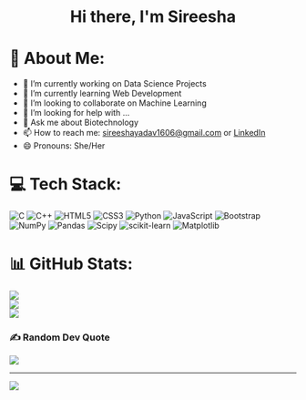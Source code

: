 <h1 align="center">Hi there, I'm Sireesha</h1>

<!--
**sireesha-16/Sireesha-16** is a ✨ _special_ ✨ repository because its `README.md` (this file) appears on your GitHub profile.

Here are some ideas to get you started:

-->
# 💫 About Me:

- 🔭 I’m currently working on Data Science Projects
- 🌱 I’m currently learning Web Development
- 👯 I’m looking to collaborate on Machine Learning
- 🤔 I’m looking for help with ...
- 💬 Ask me about Biotechnology
- 📫 How to reach me: [sireeshayadav1606@gmail.com](sireeshayadav1606@gmail.com) or [LinkedIn](https://www.linkedin.com/in/sireesha-s-8171bb289/)
- 😄 Pronouns: She/Her



# 💻 Tech Stack:
![C](https://img.shields.io/badge/c-%2300599C.svg?style=for-the-badge&logo=c&logoColor=white) ![C++](https://img.shields.io/badge/c++-%2300599C.svg?style=for-the-badge&logo=c%2B%2B&logoColor=white) ![HTML5](https://img.shields.io/badge/html5-%23E34F26.svg?style=for-the-badge&logo=html5&logoColor=white) ![CSS3](https://img.shields.io/badge/css3-%231572B6.svg?style=for-the-badge&logo=css3&logoColor=white) ![Python](https://img.shields.io/badge/python-3670A0?style=for-the-badge&logo=python&logoColor=ffdd54) ![JavaScript](https://img.shields.io/badge/javascript-%23323330.svg?style=for-the-badge&logo=javascript&logoColor=%23F7DF1E) ![Bootstrap](https://img.shields.io/badge/bootstrap-%238511FA.svg?style=for-the-badge&logo=bootstrap&logoColor=white) ![NumPy](https://img.shields.io/badge/numpy-%23013243.svg?style=for-the-badge&logo=numpy&logoColor=white) ![Pandas](https://img.shields.io/badge/pandas-%23150458.svg?style=for-the-badge&logo=pandas&logoColor=white) ![Scipy](https://img.shields.io/badge/SciPy-%230C55A5.svg?style=for-the-badge&logo=scipy&logoColor=%white) ![scikit-learn](https://img.shields.io/badge/scikit--learn-%23F7931E.svg?style=for-the-badge&logo=scikit-learn&logoColor=white) ![Matplotlib](https://img.shields.io/badge/Matplotlib-%23ffffff.svg?style=for-the-badge&logo=Matplotlib&logoColor=black)
# 📊 GitHub Stats:
![](https://github-readme-stats.vercel.app/api?username=sireesha-16&theme=dark&hide_border=false&include_all_commits=false&count_private=false)<br/>
![](https://github-readme-streak-stats.herokuapp.com/?user=sireesha-16&theme=dark&hide_border=false)<br/>
![](https://github-readme-stats.vercel.app/api/top-langs/?username=sireesha-16&theme=dark&hide_border=false&include_all_commits=false&count_private=false&layout=compact)

### ✍️ Random Dev Quote
![](https://quotes-github-readme.vercel.app/api?type=horizontal&theme=radical)

---
[![](https://visitcount.itsvg.in/api?id=sireesha-16&icon=0&color=0)](https://visitcount.itsvg.in)

<!-- Proudly created with GPRM ( https://gprm.itsvg.in ) -->
